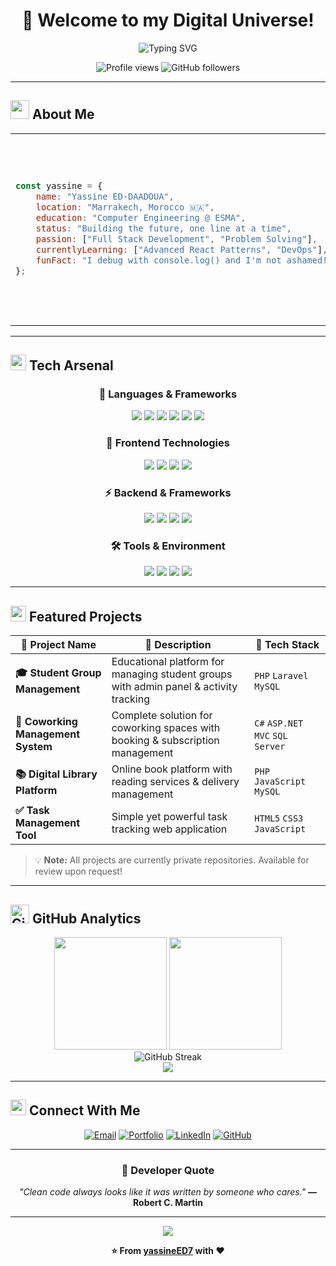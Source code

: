 # <div align="center">👋 Welcome to my Digital Universe!</div>

<div align="center">
  
![Typing SVG](https://readme-typing-svg.herokuapp.com?font=Fira+Code&size=30&duration=3000&pause=1000&color=FF6B6B&center=true&vCenter=true&width=600&lines=Hi%2C+I'm+Yassine+ED-DAADOUA;Full+Stack+Developer;Problem+Solver;Code+Enthusiast)

</div>

<div align="center">
  <img src="https://komarev.com/ghpvc/?username=yassineED7&label=Profile%20views&color=0e75b6&style=flat" alt="Profile views" />
  <img src="https://img.shields.io/github/followers/yassineED7?label=Followers&style=social" alt="GitHub followers" />
</div>

---

## <img src="https://media.giphy.com/media/WUlplcMpOCEmTGBtBW/giphy.gif" width="30"> About Me

<table>
<tr>
<td width="50%">

```javascript
const yassine = {
    name: "Yassine ED-DAADOUA",
    location: "Marrakech, Morocco 🇲🇦",
    education: "Computer Engineering @ ESMA",
    status: "Building the future, one line at a time",
    passion: ["Full Stack Development", "Problem Solving"],
    currentlyLearning: ["Advanced React Patterns", "DevOps"],
    funFact: "I debug with console.log() and I'm not ashamed! 😄"
};
```

</td>
<td width="50%">

<div align="center">
  <img src="https://media.giphy.com/media/qgQUggAC3Pfv687qPC/giphy.gif" width="300" />
</div>

</td>
</tr>
</table>

---

## <img src="https://media2.giphy.com/media/QssGEmpkyEOhBCb7e1/giphy.gif?cid=ecf05e47a0n3gi1bfqntqmob8g9aid1oyj2wr3ds3mg700bl&rid=giphy.gif" width="25"> Tech Arsenal

<div align="center">

### 🚀 Languages & Frameworks
<p>
  <img src="https://img.shields.io/badge/PHP-777BB4?style=for-the-badge&logo=php&logoColor=white" />
  <img src="https://img.shields.io/badge/JavaScript-F7DF1E?style=for-the-badge&logo=javascript&logoColor=black" />
  <img src="https://img.shields.io/badge/Java-ED8B00?style=for-the-badge&logo=openjdk&logoColor=white" />
  <img src="https://img.shields.io/badge/Python-3776AB?style=for-the-badge&logo=python&logoColor=white" />
  <img src="https://img.shields.io/badge/C%23-239120?style=for-the-badge&logo=c-sharp&logoColor=white" />
  <img src="https://img.shields.io/badge/C%2B%2B-00599C?style=for-the-badge&logo=c%2B%2B&logoColor=white" />
</p>

### 🎨 Frontend Technologies
<p>
  <img src="https://img.shields.io/badge/React-20232A?style=for-the-badge&logo=react&logoColor=61DAFB" />
  <img src="https://img.shields.io/badge/HTML5-E34F26?style=for-the-badge&logo=html5&logoColor=white" />
  <img src="https://img.shields.io/badge/CSS3-1572B6?style=for-the-badge&logo=css3&logoColor=white" />
  <img src="https://img.shields.io/badge/WordPress-21759B?style=for-the-badge&logo=wordpress&logoColor=white" />
</p>

### ⚡ Backend & Frameworks
<p>
  <img src="https://img.shields.io/badge/Laravel-FF2D20?style=for-the-badge&logo=laravel&logoColor=white" />
  <img src="https://img.shields.io/badge/.NET-5C2D91?style=for-the-badge&logo=.net&logoColor=white" />
  <img src="https://img.shields.io/badge/MySQL-00000F?style=for-the-badge&logo=mysql&logoColor=white" />
  <img src="https://img.shields.io/badge/Microsoft%20SQL%20Server-CC2927?style=for-the-badge&logo=microsoft%20sql%20server&logoColor=white" />
</p>

### 🛠️ Tools & Environment
<p>
  <img src="https://img.shields.io/badge/Docker-2496ED?style=for-the-badge&logo=docker&logoColor=white" />
  <img src="https://img.shields.io/badge/Git-F05032?style=for-the-badge&logo=git&logoColor=white" />
  <img src="https://img.shields.io/badge/VS%20Code-007ACC?style=for-the-badge&logo=visual-studio-code&logoColor=white" />
  <img src="https://img.shields.io/badge/Visual%20Studio-5C2D91?style=for-the-badge&logo=visual-studio&logoColor=white" />
</p>

</div>

---

## <img src="https://media.giphy.com/media/iY8CRBdQXODJSCERIr/giphy.gif" width="25"> Featured Projects

<div align="center">
  
| 🎯 Project Name | 📝 Description | 🔧 Tech Stack |
|---|---|---|
| **🎓 Student Group Management** | Educational platform for managing student groups with admin panel & activity tracking | `PHP` `Laravel` `MySQL` |
| **🏢 Coworking Management System** | Complete solution for coworking spaces with booking & subscription management | `C#` `ASP.NET MVC` `SQL Server` |
| **📚 Digital Library Platform** | Online book platform with reading services & delivery management | `PHP` `JavaScript` `MySQL` |
| **✅ Task Management Tool** | Simple yet powerful task tracking web application | `HTML5` `CSS3` `JavaScript` |

</div>

> 💡 **Note:** All projects are currently private repositories. Available for review upon request!

---

## <img src="https://media.giphy.com/media/W5eoZHPpUx9sapR0eu/giphy.gif" width="30px" alt="Git"/> GitHub Analytics

<div align="center">
  <img height="180em" src="https://github-readme-stats.vercel.app/api?username=yassineED7&show_icons=true&theme=tokyonight&include_all_commits=true&count_private=true"/>
  <img height="180em" src="https://github-readme-stats.vercel.app/api/top-langs/?username=yassineED7&layout=compact&langs_count=8&theme=tokyonight"/>
</div>

<div align="center">
  <img src="https://github-readme-streak-stats.herokuapp.com/?user=yassineED7&theme=tokyonight" alt="GitHub Streak" />
</div>

<div align="center">
  <img src="https://github-readme-activity-graph.vercel.app/graph?username=yassineED7&theme=tokyo-night" />
</div>

---

## <img src="https://media.giphy.com/media/LnQjpWaON8nhr21vNW/giphy.gif" width="25"> Connect With Me

<div align="center">

[![Email](https://img.shields.io/badge/Email-D14836?style=for-the-badge&logo=gmail&logoColor=white)](mailto:yassine.eddaadoua37@gmail.com)
[![Portfolio](https://img.shields.io/badge/Portfolio-FF5722?style=for-the-badge&logo=web&logoColor=white)](https://www.test.com)
[![LinkedIn](https://img.shields.io/badge/LinkedIn-0077B5?style=for-the-badge&logo=linkedin&logoColor=white)](https://linkedin.com/in/yassine-eddaadoua)
[![GitHub](https://img.shields.io/badge/GitHub-100000?style=for-the-badge&logo=github&logoColor=white)](https://github.com/yassineED7)

</div>

---

<div align="center">
  
### 💭 Developer Quote
*"Clean code always looks like it was written by someone who cares."*
**— Robert C. Martin**

---

<img src="https://raw.githubusercontent.com/Trilokia/Trilokia/379277808c61ef204768a61bbc5d25bc7798ccf1/bottom_header.svg" />

**⭐ From [yassineED7](https://github.com/yassineED7) with ❤️**

</div>
